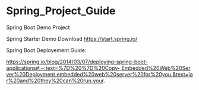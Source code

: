 # Spring_Project_Guide
Spring Boot Demo Project 

Spring Starter Demo Download
https://start.spring.io/

Spring Boot Deployement Guide:

https://spring.io/blog/2014/03/07/deploying-spring-boot-applications#:~:text=%7D%20%7D%20Copy-,Embedded%20Web%20Server%20Deployment,embedded%20web%20server%20for%20you.&text=jar%20and%20they%20can%20run,your.
